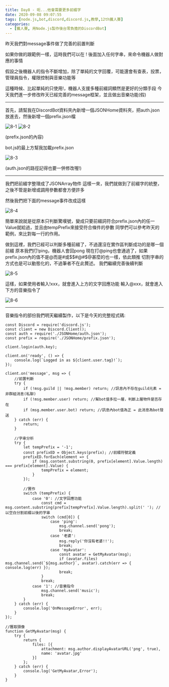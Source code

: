 ```yaml
---
title: Day8 - 呃...他會需要更多前綴字
date: 2020-09-08 09:07:55
tags: [node.js,bot,discord,discord.js,教學,12th鐵人賽]
categories:
  - [鐵人賽, 用Node.js製作後台零負擔的DiscordBot]
---
```

昨天我們對message事件做了完善的前置判斷

如果你做的跟範例一樣，這時我們可以在 ! 後面加入任何字串，來命令機器人做對應的事情

<!-- more -->

假設之後機器人的指令不斷增加，除了單純的文字回覆，可能還會有查表，投票，管理員指令，權限控制與音樂功能等

這種時候、比起單純的只使用!，機器人支援多種前綴詞顯然是更好的分類手段
今天我們進一步修改昨天已經完善的message框架，並且做出音樂功能(假)

-----

首先，請幫我在DiscordBot資料夾內新增一個JSONHome資料夾，把auth.json放進去，然後新增一個prefix.json檔

![8-1](https://i.imgur.com/fW5erlr.png)
![8-2](https://i.imgur.com/0Io1ydQ.png)
 
(prefix.json的內容)

bot.js的最上方幫我加載prefix.json

![8-3](https://i.imgur.com/0kIli9N.png)
 
(auth.json的路徑記得也要一併修改喔!)

-----

我們把前綴字整理成了JSONArray物件
這樣一來，我們就做到了前綴字的統整，之後不管是新增或調用參數都會方便許多

然後我們把下面的message事件改成這樣
 
![8-4](https://i.imgur.com/m35t6Db.png)

簡單來說就是從原本只判斷驚嘆號，變成只要前綴詞符合prefix.json內的任一Value就給過，並且由tempPrefix來接受符合條件的參數
同學們可以參考昨天的範例，來比對每一行的作用。

做到這裡，我們已經可以判斷多種前綴了，不過還沒在實作區判斷成功的是哪一個前綴
原本我們打!ping，機器人會回pong
現在打@ping也會通過了，如果prefix.json內的值不是@而是#或$$#@#$@甚麼的也一樣，依此類推
切割字串的方式也是可以動態化的，不過筆者不在此贅述。
我們繼續完善後續判斷

![8-5](https://i.imgur.com/wpLUo7R.png)

這樣，如果使用者輸入!xxx，就會進入上方的文字回應功能
輸入@xxx，就會進入下方的音樂指令了
 
![8-6](https://i.imgur.com/xB8Rpkt.png)
 
-----

音樂指令的部份我們明天繼續製作，以下是今天的完整程式碼:

```
const Discord = require('discord.js');
const client = new Discord.Client();
const auth = require('./JSONHome/auth.json');
const prefix = require('./JSONHome/prefix.json');

client.login(auth.key);

client.on('ready', () => {
    console.log(`Logged in as ${client.user.tag}!`);
});

client.on('message', msg => {
    //前置判斷
    try {
        if (!msg.guild || !msg.member) return; //訊息內不存在guild元素 = 非群組消息(私聊)
        if (!msg.member.user) return; //幫bot值多拉一層，判斷上層物件是否存在
        if (msg.member.user.bot) return; //訊息內bot值為正 = 此消息為bot發送
    } catch (err) {
        return;
    }

    //字串分析
    try {
        let tempPrefix = '-1';
        const prefixED = Object.keys(prefix); //前綴符號定義
        prefixED.forEach(element => {
            if (msg.content.substring(0, prefix[element].Value.length) === prefix[element].Value) {
                tempPrefix = element;
            }
        });

        //實作
        switch (tempPrefix) {
            case '0': //文字回應功能
                const cmd = msg.content.substring(prefix[tempPrefix].Value.length).split(' '); //以空白分割前綴以後的字串
                switch (cmd[0]) {
                    case 'ping':
                        msg.channel.send('pong');
                        break;
                    case '老婆':
                        msg.reply('你沒有老婆!!');
                        break;
                    case 'myAvatar':
                        const avatar = GetMyAvatar(msg);
                        if (avatar.files) msg.channel.send(`${msg.author}`, avatar).catch(err => { console.log(err) });
                        break;
                }
                break;
            case '1': //音樂指令
                msg.channel.send('music');
                break;
        }
    } catch (err) {
        console.log('OnMessageError', err);
    }
});

//獲取頭像
function GetMyAvatar(msg) {
    try {
        return {
            files: [{
                attachment: msg.author.displayAvatarURL('png', true),
                name: 'avatar.jpg'
            }]
        };
    } catch (err) {
        console.log('GetMyAvatar,Error');
    }
}
```

